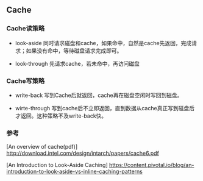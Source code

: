 ## Cache

### Cache读策略 

* look-aside
同时请求磁盘和cache，如果命中，自然是cache先返回，完成请求；如果没有命中，等待磁盘请求完成即可。


* look-through
先请求cache，若未命中，再访问磁盘


### Cache写策略 

* write-back
写到Cache后就返回，cache再在磁盘空闲时写回到磁盘。

* wirte-through
写到cache后不立即返回，直到数据从cache真正写到磁盘后才返回。这种策略不及write-back快。

### 参考
[An overview of cache(pdf)]  http://download.intel.com/design/intarch/papers/cache6.pdf

[An Introduction to Look-Aside Caching] https://content.pivotal.io/blog/an-introduction-to-look-aside-vs-inline-caching-patterns

